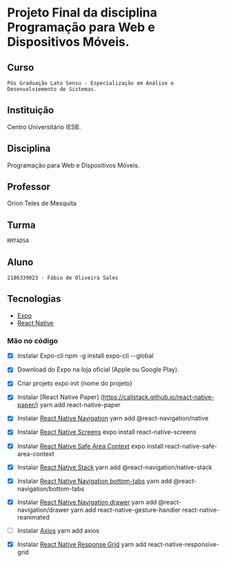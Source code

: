 # Projeto Final da disciplina Programação para Web e Dispositivos Móveis.

## Curso
    Pós Graduação Lato Sensu - Especialização em Análise e Desenvolviemento de Sistemas.

## Instituição
 Centro Universitário IESB.

## Disciplina
 Programação para Web e Dispositivos Móveis.

## Professor
 Orion Teles de Mesquita

## Turma
    RMTADSA
    
## Aluno  
    2186339023 - Fábio de Oliveira Sales

## Tecnologias
 - [Expo](https://expo.dev/)
 - [React Native](https://reactnative.dev/)

### Mão no código

- [x] Instalar Expo-cli
          npm -g install expo-cli --global
     
- [x] Download do Expo na loja oficial (Apple ou Google Play).

- [x] Criar projeto
          expo init {nome do projeto}
     
- [x] Instalar [React Native Paper] (https://callstack.github.io/react-native-paper/)
          yarn add react-native-paper
     
- [x] Instalar [React Native Navigation](https://reactnavigation.org/)
          yarn add @react-navigation/native
     
- [x] Instalar [React Native Screens](https://github.com/software-mansion/react-native-screens#readme)
          expo install react-native-screens
     
- [x] Instalar [React Native Safe Area Context](https://github.com/th3rdwave/react-native-safe-area-context#readme)
          expo install react-native-safe-area-context
     
- [x] Instalar [React Native Stack](https://reactnavigation.org/docs/native-stack-navigator/)
          yarn add @react-navigation/native-stack
     
- [x] Instalar [React Native Navigation bottom-tabs](https://github.com/react-navigation/react-navigation#readme)
          yarn add @react-navigation/bottom-tabs
     
- [x] Instalar [React Native Navigation drawer](https://github.com/react-navigation/react-navigation#readme)
          yarn add @react-navigation/drawer
          yarn add react-native-gesture-handler react-native-reanimated

     
- [ ] Instalar [Axios](https://github.com/axios/axios#readme)
          yarn add axios
     
- [x] Instalar [React Native Response Grid](https://github.com/im-fahad/react-native-responsive-grid-system#readme)
          yarn add react-native-responsive-grid



